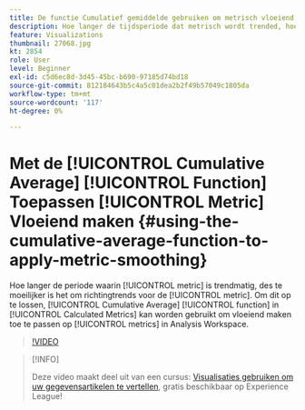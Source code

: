 ```yaml
---
title: De functie Cumulatief gemiddelde gebruiken om metrisch vloeiend maken toe te passen
description: Hoe langer de tijdsperiode dat metrisch wordt trended, hoe moeilijker het is om richtingtrends voor metrisch te vertellen. Om dit op te lossen, kan de Cumulatieve functie Gemiddeld in Berekende Metriek worden gebruikt om het gladmaken op metriek in Analysis Workspace toe te passen.
feature: Visualizations
thumbnail: 27068.jpg
kt: 2854
role: User
level: Beginner
exl-id: c5d6ec8d-3d45-45bc-b690-97185d74bd18
source-git-commit: 812184643b5c4a5c01dea2b2f49b57049c1805da
workflow-type: tm+mt
source-wordcount: '117'
ht-degree: 0%

---
```


# Met de [!UICONTROL Cumulative Average] [!UICONTROL Function] Toepassen [!UICONTROL Metric] Vloeiend maken {#using-the-cumulative-average-function-to-apply-metric-smoothing}

Hoe langer de periode waarin [!UICONTROL metric] is trendmatig, des te moeilijker is het om richtingtrends voor de [!UICONTROL metric]. Om dit op te lossen, [!UICONTROL Cumulative Average] [!UICONTROL function] in [!UICONTROL Calculated Metrics] kan worden gebruikt om vloeiend maken toe te passen op [!UICONTROL metrics] in Analysis Workspace.

>[!VIDEO](https://video.tv.adobe.com/v/27068/?quality=12&learn=on)

>[!INFO]
>
> Deze video maakt deel uit van een cursus: [Visualisaties gebruiken om uw gegevensartikelen te vertellen](https://experienceleague.adobe.com/?recommended=Analytics-U-1-2021.1.visualizations), gratis beschikbaar op Experience League!
